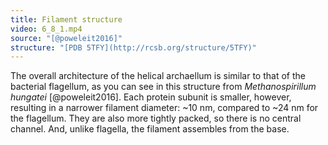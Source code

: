 ```yaml
---
title: Filament structure
video: 6_8_1.mp4
source: "[@poweleit2016]"
structure: "[PDB 5TFY](http://rcsb.org/structure/5TFY)"
---
```

The overall architecture of the helical archaellum is similar to that of the bacterial flagellum, as you can see in this structure from *Methanospirillum hungatei* [@poweleit2016]. Each protein subunit is smaller, however, resulting in a narrower filament diameter: ~10 nm, compared to ~24 nm for the flagellum. They are also more tightly packed, so there is no central channel. And, unlike flagella, the filament assembles from the base.

